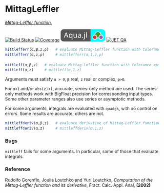 # MittagLeffler

[*Mittag-Leffler function*](https://en.wikipedia.org/wiki/Mittag-Leffler_function),

[![Build Status](https://github.com/jlapeyre/MittagLeffler.jl/actions/workflows/CI.yml/badge.svg?branch=master)](https://github.com/jlapeyre/MittagLeffler.jl/actions/workflows/CI.yml?query=branch%3Amaster)
[![Coverage](https://codecov.io/gh/jlapeyre/MittagLeffler.jl/branch/master/graph/badge.svg)](https://codecov.io/gh/jlapeyre/MittagLeffler.jl)
[![Aqua QA](https://raw.githubusercontent.com/JuliaTesting/Aqua.jl/master/badge.svg)](https://github.com/JuliaTesting/Aqua.jl)
[![JET QA](https://img.shields.io/badge/JET.jl-%E2%9C%88%EF%B8%8F-%23aa4444)](https://github.com/aviatesk/JET.jl)

```julia
mittlefferr(α,β,z,ρ)   # evaluate Mittag-Leffler function with tolerance ρ
mittlefferr(α,z,ρ)     # mittlefferr(α,1,z,ρ)

mittleff(α,β,z)   # evaluate Mittag-Leffler function with tolerance eps()
mittleff(α,z)     # mittleff(α,1,z)
```

Arguments must satisfy `α > 0`, `β` real, `z` real or complex, `ρ>0`.

For `α<1` and/or `abs(z)<1`, accurate, series-only method are used. The series-only methods work
with BigFloat precision for corresponding input types. Some other parameter ranges also use series
or asymptotic methods.

For some arguments, integrals are evaluated with `quadgk`, with no control on errors. Some results
are accurate, others are not.

```julia
mittleffderiv(α,β,z)   # evaluate derivative of Mittag-Leffler function
mittleffderiv(α,z)     # mittleffderiv(α,1,z)
```

### Bugs

`mittleff` fails for some arguments. In particular, some of those that evaluate integrals.

### Reference

Rudolfo Gorenflo, Joulia Loutchko and Yuri Loutchko,
*Computation of the Mittag-Leffler function and its derivative*,  Fract. Calc. Appl. Anal, **(2002)**
